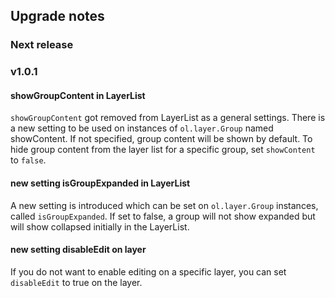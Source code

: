 ## Upgrade notes

### Next release

### v1.0.1

#### showGroupContent in LayerList
```showGroupContent``` got removed from LayerList as a general settings. There is a new setting to be used on instances of ```ol.layer.Group``` named showContent. If not specified, group content will be shown by default. To hide group content from the layer list for a specific group, set ```showContent``` to ```false```.

#### new setting isGroupExpanded in LayerList
A new setting is introduced which can be set on ```ol.layer.Group``` instances, called ```isGroupExpanded```. If set to false, a group will not show expanded but will show collapsed initially in the LayerList.

#### new setting disableEdit on layer
If you do not want to enable editing on a specific layer, you can set ```disableEdit``` to true on the layer.
